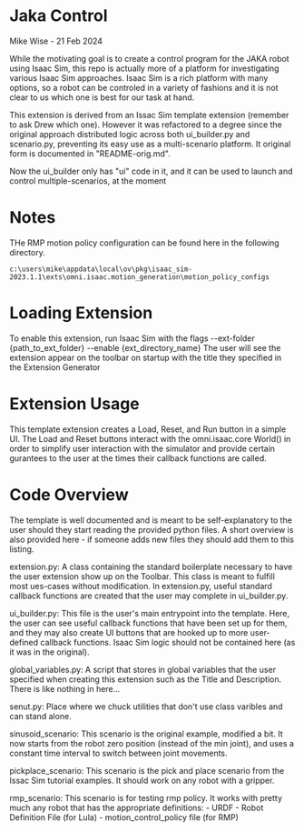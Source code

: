 # Jaka Control
Mike Wise - 21 Feb 2024

While the motivating goal is to create a control program for the JAKA robot using Isaac Sim,
this repo is actually more of a platform for investigating various Isaac Sim approaches.
Isaac Sim is a rich platform with many options, so a robot can be controled in a variety of
fashions and it is not clear to us which one is best for our task at hand.

This extension is derived from an Issac Sim template extension (remember to ask Drew which one).
However it was refactored to a degree since the original approach distributed logic across both
ui_builder.py and scenario.py, preventing its easy use as a multi-scenario platform.
It original form is documented in "README-orig.md".

Now the ui_builder only has "ui" code in it, and it can be used to launch and control multiple-scenarios,
at the moment

# Notes
THe RMP motion policy configuration can be found here in the following directory.
```
c:\users\mike\appdata\local\ov\pkg\isaac_sim-2023.1.1\exts\omni.isaac.motion_generation\motion_policy_configs
```

# Loading Extension
To enable this extension, run Isaac Sim with the flags --ext-folder {path_to_ext_folder} --enable {ext_directory_name}
The user will see the extension appear on the toolbar on startup with the title they specified in the Extension Generator


# Extension Usage
This template extension creates a Load, Reset, and Run button in a simple UI.
The Load and Reset buttons interact with the omni.isaac.core World() in order
to simplify user interaction with the simulator and provide certain gurantees to the user
at the times their callback functions are called.


# Code Overview
The template is well documented and is meant to be self-explanatory to the user should they
start reading the provided python files.  A short overview is also provided here - if someone adds new files
they should add them to this listing.

extension.py:
    A class containing the standard boilerplate necessary to have the user extension show up on the Toolbar.  This
    class is meant to fulfill most ues-cases without modification.
    In extension.py, useful standard callback functions are created that the user may complete in ui_builder.py.

ui_builder.py:
    This file is the user's main entrypoint into the template.  Here, the user can see useful callback functions that have been
    set up for them, and they may also create UI buttons that are hooked up to more user-defined callback functions. Isaac Sim logic should
    not be contained here (as it was in the original).

global_variables.py:
    A script that stores in global variables that the user specified when creating this extension such as the Title and Description.
    There is like nothing in here...

senut.py:
    Place where we chuck utilities that don't use class varibles and can stand alone.

sinusoid_scenario:
    This scenario is the original example, modified a bit. It now starts from the robot zero position (instead of the min joint),
    and uses a constant time interval to switch between joint movements.

pickplace_scenario:
   This scenario is the pick and place scenario from the Issac Sim tutorial examples. It should work on any robot with a gripper.

rmp_scenario:
    This scenario is for testing rmp policy. It works with pretty much any robot that has the appropriate definitions:
       - URDF
       - Robot Definition File (for Lula)
       - motion_control_policy file (for RMP)
